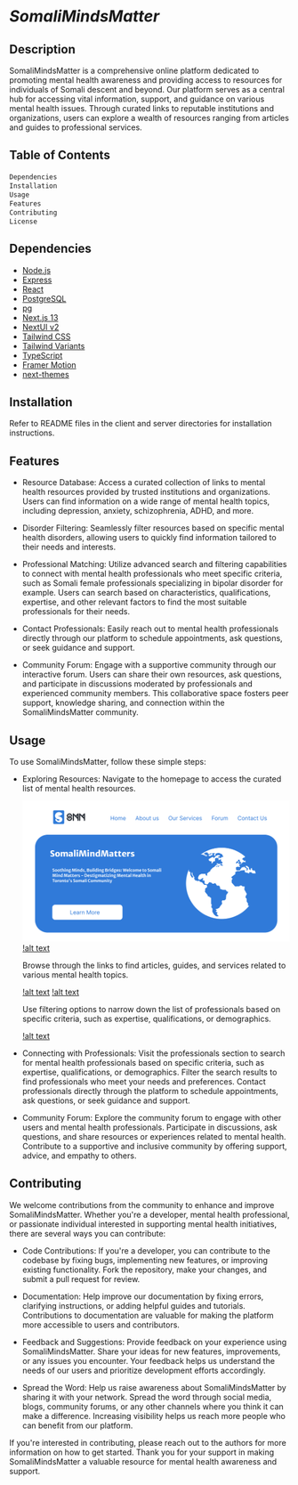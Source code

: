 # _SomaliMindsMatter_

## Description

SomaliMindsMatter is a comprehensive online platform dedicated to promoting mental health awareness and providing access to resources for individuals of Somali descent and beyond. Our platform serves as a central hub for accessing vital information, support, and guidance on various mental health issues. Through curated links to reputable institutions and organizations, users can explore a wealth of resources ranging from articles and guides to professional services.

## Table of Contents

    Dependencies
    Installation
    Usage
    Features
    Contributing
    License

## Dependencies

- [Node.js](https://nodejs.org/en/)
- [Express](https://expressjs.com/)
- [React](https://reactjs.org/)
- [PostgreSQL](https://www.postgresql.org/)
- [pg](https://www.npmjs.com/package/pg)
- [Next.js 13](https://nextjs.org/docs/getting-started)
- [NextUI v2](https://nextui.org/)
- [Tailwind CSS](https://tailwindcss.com/)
- [Tailwind Variants](https://tailwind-variants.org)
- [TypeScript](https://www.typescriptlang.org/)
- [Framer Motion](https://www.framer.com/motion/)
- [next-themes](https://github.com/pacocoursey/next-themes)

## Installation

Refer to README files in the client and server directories for installation instructions.

## Features

- Resource Database: Access a curated collection of links to mental health resources provided by trusted institutions and organizations. Users can find information on a wide range of mental health topics, including depression, anxiety, schizophrenia, ADHD, and more.

- Disorder Filtering: Seamlessly filter resources based on specific mental health disorders, allowing users to quickly find information tailored to their needs and interests.

- Professional Matching: Utilize advanced search and filtering capabilities to connect with mental health professionals who meet specific criteria, such as Somali female professionals specializing in bipolar disorder for example. Users can search based on characteristics, qualifications, expertise, and other relevant factors to find the most suitable professionals for their needs.

- Contact Professionals: Easily reach out to mental health professionals directly through our platform to schedule appointments, ask questions, or seek guidance and support.

- Community Forum: Engage with a supportive community through our interactive forum. Users can share their own resources, ask questions, and participate in discussions moderated by professionals and experienced community members. This collaborative space fosters peer support, knowledge sharing, and connection within the SomaliMindsMatter community.

## Usage

To use SomaliMindsMatter, follow these simple steps:

- Exploring Resources:
  Navigate to the homepage to access the curated list of mental health resources.

  ![Home Page](https://github.com/mary-a1/2024-hackathon-team-2/blob/readme/Screenshots/Home.png)
  [!alt text](https://github.com/mary-a1/2024-hackathon-team-2/blob/readme/Screenshots/AboutUs.png)

  Browse through the links to find articles, guides, and services related to various mental health topics.

  [!alt text](https://github.com/mary-a1/2024-hackathon-team-2/blob/readme/Screenshots/OurServices1.png)
  [!alt text](https://github.com/mary-a1/2024-hackathon-team-2/blob/readme/Screenshots/OurServices2.png)

  Use filtering options to narrow down the list of professionals based on specific criteria, such as expertise, qualifications, or demographics.

  [!alt text](https://github.com/mary-a1/2024-hackathon-team-2/blob/readme/Screenshots/ProfessionalsHub.png)

- Connecting with Professionals:
  Visit the professionals section to search for mental health professionals based on specific criteria, such as expertise, qualifications, or demographics.
  Filter the search results to find professionals who meet your needs and preferences.
  Contact professionals directly through the platform to schedule appointments, ask questions, or seek guidance and support.

- Community Forum:
  Explore the community forum to engage with other users and mental health professionals.
  Participate in discussions, ask questions, and share resources or experiences related to mental health.
  Contribute to a supportive and inclusive community by offering support, advice, and empathy to others.

## Contributing

We welcome contributions from the community to enhance and improve SomaliMindsMatter. Whether you're a developer, mental health professional, or passionate individual interested in supporting mental health initiatives, there are several ways you can contribute:

- Code Contributions: If you're a developer, you can contribute to the codebase by fixing bugs, implementing new features, or improving existing functionality. Fork the repository, make your changes, and submit a pull request for review.

- Documentation: Help improve our documentation by fixing errors, clarifying instructions, or adding helpful guides and tutorials. Contributions to documentation are valuable for making the platform more accessible to users and contributors.

- Feedback and Suggestions: Provide feedback on your experience using SomaliMindsMatter. Share your ideas for new features, improvements, or any issues you encounter. Your feedback helps us understand the needs of our users and prioritize development efforts accordingly.

- Spread the Word: Help us raise awareness about SomaliMindsMatter by sharing it with your network. Spread the word through social media, blogs, community forums, or any other channels where you think it can make a difference. Increasing visibility helps us reach more people who can benefit from our platform.

If you're interested in contributing, please reach out to the authors for more information on how to get started. Thank you for your support in making SomaliMindsMatter a valuable resource for mental health awareness and support.
